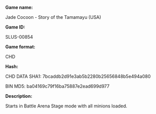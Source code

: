 ﻿**Game name:**

Jade Cocoon - Story of the Tamamayu (USA)

**Game ID:**

SLUS-00854

**Game format:**

CHD

**Hash:**

CHD DATA SHA1: 7bcaddb2d91e3ab5b2280b25656848b5e494a080

BIN MD5: ba04169c79f16ba75887e2ead699d977

**Description:**

Starts in Battle Arena Stage mode with all minions loaded.